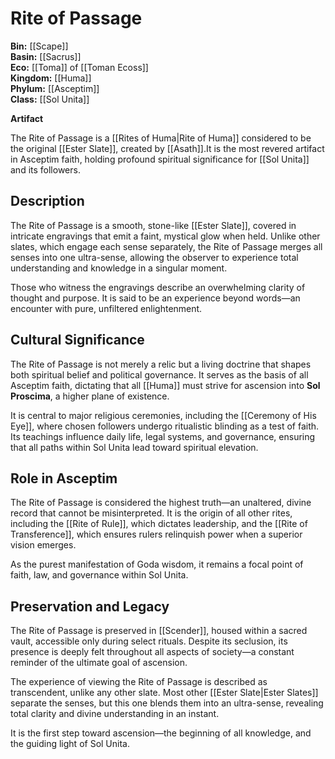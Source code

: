 # Rite of Passage

**Bin:** [[Scape]]  
**Basin:** [[Sacrus]]  
**Eco:** [[Toma]] of [[Toman Ecoss]]  
**Kingdom:** [[Huma]]  
**Phylum:** [[Asceptim]]  
**Class:** [[Sol Unita]]

**Artifact**

The Rite of Passage is a [[Rites of Huma|Rite of Huma]] considered to be the original [[Ester Slate]], created by [[Asath]].It is the most revered artifact in Asceptim faith, holding profound spiritual significance for [[Sol Unita]] and its followers.

## Description

The Rite of Passage is a smooth, stone-like [[Ester Slate]], covered in intricate engravings that emit a faint, mystical glow when held. Unlike other slates, which engage each sense separately, the Rite of Passage merges all senses into one ultra-sense, allowing the observer to experience total understanding and knowledge in a singular moment.

Those who witness the engravings describe an overwhelming clarity of thought and purpose. It is said to be an experience beyond words—an encounter with pure, unfiltered enlightenment.


## Cultural Significance

The Rite of Passage is not merely a relic but a living doctrine that shapes both spiritual belief and political governance. It serves as the basis of all Asceptim faith, dictating that all [[Huma]] must strive for ascension into **Sol Proscima**, a higher plane of existence.

It is central to major religious ceremonies, including the [[Ceremony of His Eye]], where chosen followers undergo ritualistic blinding as a test of faith. Its teachings influence daily life, legal systems, and governance, ensuring that all paths within Sol Unita lead toward spiritual elevation.

## Role in Asceptim

The Rite of Passage is considered the highest truth—an unaltered, divine record that cannot be misinterpreted. It is the origin of all other rites, including the [[Rite of Rule]], which dictates leadership, and the [[Rite of Transference]], which ensures rulers relinquish power when a superior vision emerges.

As the purest manifestation of Goda wisdom, it remains a focal point of faith, law, and governance within Sol Unita.

## Preservation and Legacy

The Rite of Passage is preserved in [[Scender]], housed within a sacred vault, accessible only during select rituals. Despite its seclusion, its presence is deeply felt throughout all aspects of society—a constant reminder of the ultimate goal of ascension.

The experience of viewing the Rite of Passage is described as transcendent, unlike any other slate. Most other [[Ester Slate|Ester Slates]] separate the senses, but this one blends them into an ultra-sense, revealing total clarity and divine understanding in an instant.

It is the first step toward ascension—the beginning of all knowledge, and the guiding light of Sol Unita.